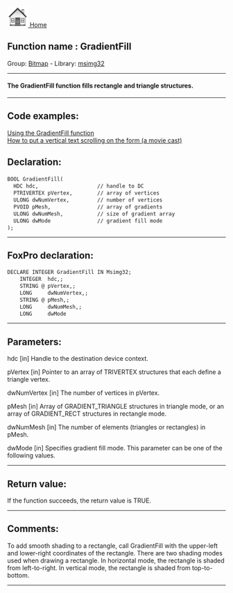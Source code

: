 [<img src="../../images/home.png"> Home ](https://github.com/VFPX/Win32API)  

## Function name : GradientFill
Group: [Bitmap](../../functions_group.md#Bitmap)  -  Library: [msimg32](../../../libraries.md#msimg32)  
***  


#### The GradientFill function fills rectangle and triangle structures. 
***  


## Code examples:
[Using the GradientFill function](../../samples/sample_353.md)  
[How to put a vertical text scrolling on the form (a movie cast)](../../samples/sample_354.md)  

## Declaration:
```foxpro  
BOOL GradientFill(
  HDC hdc,                   // handle to DC
  PTRIVERTEX pVertex,        // array of vertices
  ULONG dwNumVertex,         // number of vertices
  PVOID pMesh,               // array of gradients
  ULONG dwNumMesh,           // size of gradient array
  ULONG dwMode               // gradient fill mode
);  
```  
***  


## FoxPro declaration:
```foxpro  
DECLARE INTEGER GradientFill IN Msimg32;
	INTEGER  hdc,;
	STRING @ pVertex,;
	LONG     dwNumVertex,;
	STRING @ pMesh,;
	LONG     dwNumMesh,;
	LONG     dwMode  
```  
***  


## Parameters:
hdc 
[in] Handle to the destination device context. 

pVertex 
[in] Pointer to an array of TRIVERTEX structures that each define a triangle vertex. 

dwNumVertex 
[in] The number of vertices in pVertex. 

pMesh 
[in] Array of GRADIENT_TRIANGLE structures in triangle mode, or an array of GRADIENT_RECT structures in rectangle mode. 

dwNumMesh 
[in] The number of elements (triangles or rectangles) in pMesh. 

dwMode 
[in] Specifies gradient fill mode. This parameter can be one of the following values.   
***  


## Return value:
If the function succeeds, the return value is TRUE.  
***  


## Comments:
To add smooth shading to a rectangle, call GradientFill with the upper-left and lower-right coordinates of the rectangle. There are two shading modes used when drawing a rectangle. In horizontal mode, the rectangle is shaded from left-to-right. In vertical mode, the rectangle is shaded from top-to-bottom.   
  
***  

